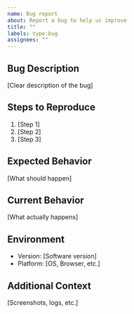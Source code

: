 ```yaml
---
name: Bug report
about: Report a bug to help us improve
title: ""
labels: type:bug
assignees: ""
---
```


## Bug Description

[Clear description of the bug]

## Steps to Reproduce

1. [Step 1]
2. [Step 2]
3. [Step 3]

## Expected Behavior

[What should happen]

## Current Behavior

[What actually happens]

## Environment

- Version: [Software version]
- Platform: [OS, Browser, etc.]

## Additional Context

[Screenshots, logs, etc.]
